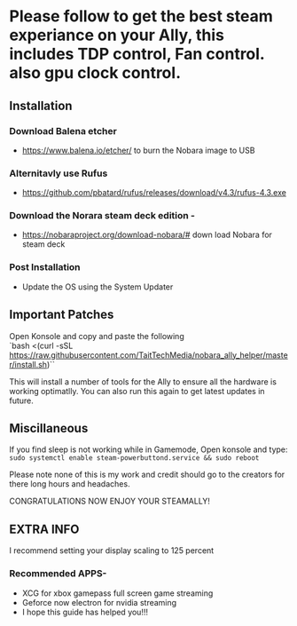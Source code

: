 # Please follow to get the best steam experiance on your Ally, this includes TDP control, Fan control. also gpu clock control.

## Installation
### Download Balena etcher 
- https://www.balena.io/etcher/ to burn the Nobara image to USB

### Alternitavly use Rufus
- https://github.com/pbatard/rufus/releases/download/v4.3/rufus-4.3.exe

### Download the Norara steam deck edition -
- https://nobaraproject.org/download-nobara/# down load Nobara for steam deck

### Post Installation
- Update the OS using the System Updater

## Important Patches

Open Konsole and copy and paste the following    
`bash <(curl -sSL https://raw.githubusercontent.com/TaitTechMedia/nobara_ally_helper/master/install.sh)``

This will install a number of tools for the Ally to ensure all the hardware is working optimatlly. You can also run this again to get latest updates in future.

## Miscillaneous
If you find sleep is not working while in Gamemode, Open konsole and type:
`sudo systemctl enable steam-powerbuttond.service && sudo reboot`

Please note none of this is my work and credit should go to the creators for there long hours and headaches.

CONGRATULATIONS NOW ENJOY YOUR STEAMALLY!

## EXTRA INFO
I recommend setting your display scaling to 125 percent

### Recommended APPS-
- XCG for xbox gamepass full screen game streaming
- Geforce now electron  for nvidia streaming
- I hope this guide has helped you!!!